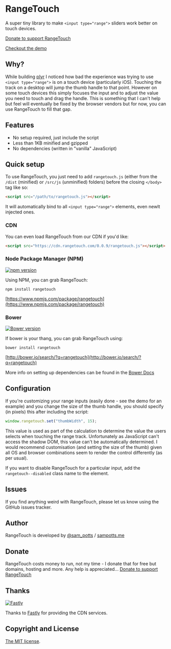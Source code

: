 # RangeTouch
A super tiny library to make `<input type="range">` sliders work better on touch devices.

[Donate to support RangeTouch](#donate)

[Checkout the demo](https://rangetouch.com)

## Why?
While building [plyr](https://plyr.io) I noticed how bad the experience was trying to use `<input type="range">` is on a touch device (particularly iOS). Touching the track on a desktop will jump the thumb handle to that point. However on some touch devices this simply focuses the input and to adjust the value you need to touch and drag the handle. This is something that I can't help but feel will eventually be fixed by the browser vendors but for now, you can use RangeTouch to fill that gap.

## Features
- No setup required, just include the script
- Less than 1KB minified and gzipped
- No dependencies (written in "vanilla" JavaScript)

## Quick setup
To use RangeTouch, you just need to add `rangetouch.js` (either from the `/dist` (minified) or `/src/js` (unminified) folders) before the closing `</body>` tag like so:
```html
<script src="/path/to/rangetouch.js"></script>
```
It will automatically bind to all `<input type="range">` elements, even newlt injected ones. 

### CDN
You can even load RangeTouch from our CDN if you'd like:
```html
<script src="https://cdn.rangetouch.com/0.0.9/rangetouch.js"></script>
```

### Node Package Manager (NPM)
[![npm version](https://badge.fury.io/js/rangetouch.svg)](https://badge.fury.io/js/rangetouch) 

Using NPM, you can grab RangeTouch:
```
npm install rangetouch
```
[https://www.npmjs.com/package/rangetouch](https://www.npmjs.com/package/rangetouch)

### Bower
[![Bower version](https://badge.fury.io/bo/rangetouch.svg)](https://badge.fury.io/bo/rangetouch)

If bower is your thang, you can grab RangeTouch using:
```
bower install rangetouch
```
[http://bower.io/search/?q=rangetouch](http://bower.io/search/?q=rangetouch)

More info on setting up dependencies can be found in the [Bower Docs](http://bower.io/docs/creating-packages/#maintaining-dependencies)

## Configuration
If you're customizing your range inputs (easily done - see the demo for an example) and you change the size of the thumb handle, you should specify (in pixels) this after including the script:
```javascript
window.rangetouch.set("thumbWidth", 15);
```
This value is used as part of the calculation to determine the value the users selects when touching the range track. Unfortunately as JavaScript can't access the shadow DOM, this value can't be automatically determined. I would recommend customisation (and setting the size of the thumb) given all OS and browser combinations seem to render the control differently (as per usual).

If you want to disable RangeTouch for a particular input, add the `rangetouch--disabled` class name to the element.

## Issues
If you find anything weird with RangeTouch, please let us know using the GitHub issues tracker.

## Author
RangeTouch is developed by [@sam_potts](https://twitter.com/sam_potts) / [sampotts.me](http://sampotts.me)

## Donate
RangeTouch costs money to run, not my time - I donate that for free but domains, hosting and more. Any help is appreciated...
[Donate to support RangeTouch](https://www.paypal.me/pottsy/20usd)

## Thanks
[![Fastly](https://www.fastly.com/sites/all/themes/custom/fastly2016/logo.png)](https://www.fastly.com/)

Thanks to [Fastly](https://www.fastly.com/) for providing the CDN services. 

## Copyright and License
[The MIT license](license.md).
